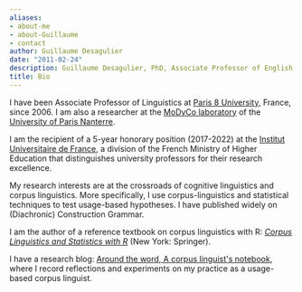 ```yaml
---
aliases:
- about-me
- about-Guillaume
- contact
author: Guillaume Desagulier
date: "2011-02-24"
description: Guillaume Desagulier, PhD, Associate Professor of English Linguistics
title: Bio
---
```


I have been Associate Professor of Linguistics at [Paris 8 University](https://www.univ-paris8.fr/), France, since 2006. I am also a researcher at the [MoDyCo laboratory](https://www.modyco.fr/fr/) of the [University of Paris Nanterre](https://www.parisnanterre.fr/).

I am the recipient of a 5-year honorary position (2017-2022) at the [Institut Universitaire de France](https://www.iufrance.fr/les-membres-de-liuf/membre/1778-guillaume-desagulier.html), a division of the French Ministry of Higher Education that distinguishes university professors for their research excellence.
 
My research interests are at the crossroads of cognitive linguistics and corpus linguistics. More specifically, I use corpus-linguistics and statistical techniques to test usage-based hypotheses. I have published widely on (Diachronic) Construction Grammar.
 
I am the author of a reference textbook on corpus linguistics with R: [*Corpus Linguistics and Statistics with R*](https://link.springer.com/book/10.1007/978-3-319-64572-8) (New York: Springer).

I have a research blog: [Around the word, A corpus linguist's notebook](https://corpling.hypotheses.org/), where I record reflections and experiments on my practice as a usage-based corpus linguist.